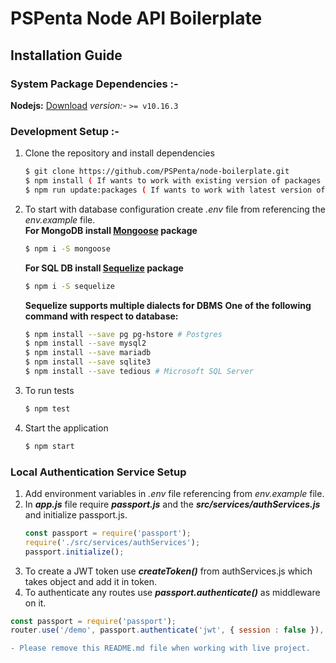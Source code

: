 # PSPenta Node API Boilerplate

## Installation Guide

### System Package Dependencies :-
 **Nodejs:** [Download](https://nodejs.org/en/download/)
_version:-_ `>= v10.16.3`

### Development Setup :-
1. Clone the repository  and install dependencies
	 ```bash
	 $ git clone https://github.com/PSPenta/node-boilerplate.git  
	 $ npm install ( If wants to work with existing version of packages )  
	 $ npm run update:packages ( If wants to work with latest version of packages )  
	```	 
2. To start with database configuration create *.env* file from referencing the *env.example* file.  
	**For MongoDB install [Mongoose](https://mongoosejs.com/) package**
	```bash
	$ npm i -S mongoose
	```

	**For SQL DB install [Sequelize](https://sequelize.org/v5/) package**
	```bash
	$ npm i -S sequelize
	```

	**Sequelize supports multiple dialects for DBMS**
	**One of the following command with respect to database:** 
	```bash 
	$ npm install --save pg pg-hstore # Postgres  
	$ npm install --save mysql2  
	$ npm install --save mariadb  
	$ npm install --save sqlite3  
	$ npm install --save tedious # Microsoft SQL Server  
	```
3. To run tests
	```bash
	$ npm test
	```
4. Start the application
	```bash
	$ npm start
	```

### Local Authentication Service Setup
1. Add environment variables in *.env* file referencing from *env.example* file. 
2. In ***app.js*** file require ***passport.js*** and the ***src/services/authServices.js*** and initialize passport.js.
	```js
	const passport = require('passport');
	require('./src/services/authServices');
	passport.initialize();
	```
3. To create a JWT token use ***createToken()*** from authServices.js which takes object and add it in token.
4. To authenticate any routes use ***passport.authenticate()*** as middleware on it.
```js
const passport = require('passport');
router.use('/demo', passport.authenticate('jwt', { session : false }), (req, res) => {});
```

```diff
- Please remove this README.md file when working with live project.
```
